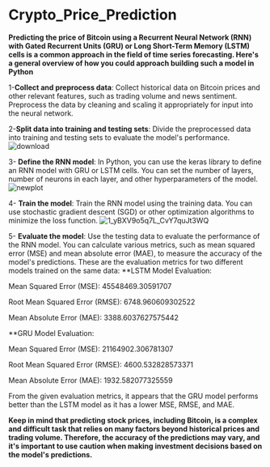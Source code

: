 # Crypto_Price_Prediction

**Predicting the price of Bitcoin using a Recurrent Neural Network (RNN) with Gated Recurrent Units (GRU) or Long Short-Term Memory (LSTM)**
**cells is a common approach in the field of time series forecasting. Here's a general overview of how you could approach building such a model in Python**

1-**Collect and preprocess data**: Collect historical data on Bitcoin prices and other relevant features, such as trading volume and news sentiment.
    Preprocess the data by cleaning and scaling it appropriately for input into the neural network.

2-**Split data into training and testing sets**: Divide the preprocessed data into training and testing sets to evaluate the model's performance.
![download](https://user-images.githubusercontent.com/121633990/231550730-55e1bdb3-6168-46a0-a4bd-b00c9ff93ec3.png)


3- **Define the RNN model**: In Python, you can use the keras library to define an RNN model with GRU or LSTM cells.
  You can set the number of layers, number of neurons in each layer, and other hyperparameters of the model.
  ![newplot](https://user-images.githubusercontent.com/121633990/231551042-a2d9ce2a-78db-4ca2-ae59-3ceed6f912a4.png)


4- **Train the model**: Train the RNN model using the training data. You can use stochastic gradient descent (SGD) or other optimization algorithms to 
    minimize the loss function.
    ![1_yBXV9o5q7L_CvY7quJt3WQ](https://user-images.githubusercontent.com/121633990/231519092-1509ce88-64a9-4b45-ab12-d4d1d4a46306.png)


5- **Evaluate the model**: Use the testing data to evaluate the performance of the RNN model. You can calculate various metrics, 
    such as mean squared error (MSE) and mean absolute error (MAE), to measure the accuracy of the model's predictions.
    These are the evaluation metrics for two different models trained on the same data:
**LSTM Model Evaluation:

Mean Squared Error (MSE): 45548469.30591707

Root Mean Squared Error (RMSE): 6748.960609302522

Mean Absolute Error (MAE): 3388.6037627575442

**GRU Model Evaluation:

Mean Squared Error (MSE): 21164902.306781307

Root Mean Squared Error (RMSE): 4600.532828573371

Mean Absolute Error (MAE): 1932.582077325559

From the given evaluation metrics, it appears that the GRU model performs better than the LSTM model as it has a lower MSE, RMSE, and MAE.
    



**Keep in mind that predicting stock prices, including Bitcoin, is a complex and difficult task that relies on many factors beyond historical prices and trading volume.
Therefore, the accuracy of the predictions may vary, and it's important to use caution when making investment decisions based on the model's predictions.**
